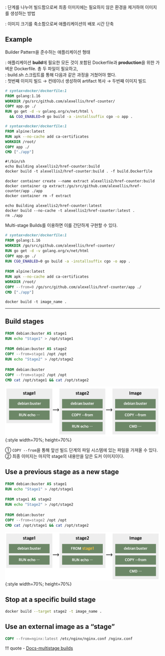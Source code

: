 : 단계를 나누어 빌드함으로써 최종 이미지에는 필요하지 않은 환경을 제거하여 이미지를 생성하는 방법<div>
: 이미지 크기를 축소함으로써 애플리케이션의 배포 시간 단축

## Example

Builder Pattern을 준수하는 애플리케이션 형태<div>
\: 애플리케이션 **build**에 필요한 모든 것이 포함된 Dockerfile과 **production**을 위한 가벼운 Dockerfile. 총 두 파일이 필요하고,<div>
\: build.sh 스크립트를 통해 다음과 같은 과정을 거쳤어야 했다.<div>
\: 첫번째 이미지 빌드 → 컨테이너 생성하여 artifact 복사 → 두번째 이미지 빌드

```Dockerfile title="build.Dockerfile"
# syntax=docker/dockerfile:1
FROM golang:1.16
WORKDIR /go/src/github.com/alexellis/href-counter/
COPY app.go ./
RUN go get -d -v golang.org/x/net/html \
  && CGO_ENABLED=0 go build -a -installsuffix cgo -o app .
```
```Dockerfile title="Dockerfile"
# syntax=docker/dockerfile:1
FROM alpine:latest
RUN apk --no-cache add ca-certificates
WORKDIR /root/
COPY app ./
CMD ["./app"]
```
```shell title="build.sh"
#!/bin/sh
echo Building alexellis2/href-counter:build
docker build -t alexellis2/href-counter:build . -f build.Dockerfile

docker container create --name extract alexellis2/href-counter:build
docker container cp extract:/go/src/github.com/alexellis/href-counter/app ./app
docker container rm -f extract

echo Building alexellis2/href-counter:latest
docker build --no-cache -t alexellis2/href-counter:latest .
rm ./app
```

Multi-stage Builds를 이용하면 이를 간단하게 구현할 수 있다.
```Dockerfile title="Dockerfile"
# syntax=docker/dockerfile:1
FROM golang:1.16
WORKDIR /go/src/github.com/alexellis/href-counter/
RUN go get -d -v golang.org/x/net/html
COPY app.go ./
RUN CGO_ENABLED=0 go build -a -installsuffix cgo -o app .

FROM alpine:latest
RUN apk --no-cache add ca-certificates
WORKDIR /root/
COPY --from=0 /go/src/github.com/alexellis/href-counter/app ./
CMD ["./app"]
```
```
docker build -t image_name .
```
---
## Build stages
```Dockerfile title="Dockerfile"
FROM debian:buster AS stage1
RUN echo "Stage1" > /opt/stage1

FROM debian:buster AS stage2
COPY --from=stage1 /opt /opt
RUN echo "Stage2" > /opt/stage2

FROM debian:buster
COPY --from=stage2 /opt /opt
CMD cat /opt/stage1 && cat /opt/stage2
```
![1](../images/multiS-1.png){:style width=70%; height=70%}<div>
① `COPY --from`을 통해 앞선 빌드 단계의 파일 시스템에 있는 파일을 가져올 수 있다.<div>
② 최종 이미지는 마지막 stage의 내용만을 담은 도커 이미지이다.

## Use a previous stage as a new stage
```Dockerfile title="Dockerfile"
FROM debian:buster AS stage1
RUN echo "Stage1" > /opt/stage1

FROM stage1 AS stage2
RUN echo "Stage2" > /opt/stage2

FROM debian:buster
COPY --from=stage2 /opt /opt
CMD cat /opt/stage1 && cat /opt/stage2
```
![2](../images/multiS-2.png){:style width=70%; height=70%}

## Stop at a specific build stage
```bash
docker build --target stage2 -t image_name .
```
## Use an external image as a “stage”
``` Dockerfile
COPY --from=nginx:latest /etc/nginx/nginx.conf /nginx.conf
```

!!! quote
    - [Docs-multistage builds](https://docs.docker.com/build/building/multi-stage/)